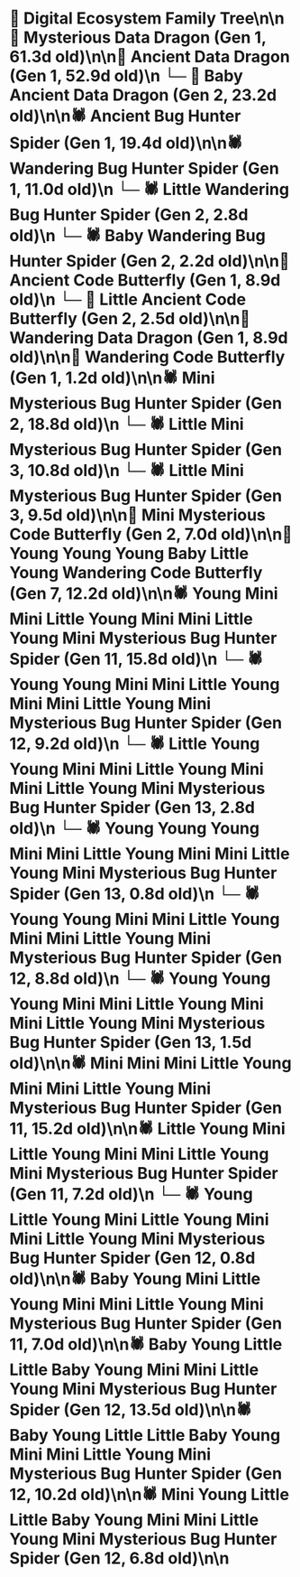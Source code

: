 # 🌳 Digital Ecosystem Family Tree\n\n🐉 Mysterious Data Dragon (Gen 1, 61.3d old)\n\n🐉 Ancient Data Dragon (Gen 1, 52.9d old)\n  └─ 🐉 Baby Ancient Data Dragon (Gen 2, 23.2d old)\n\n🕷️ Ancient Bug Hunter Spider (Gen 1, 19.4d old)\n\n🕷️ Wandering Bug Hunter Spider (Gen 1, 11.0d old)\n  └─ 🕷️ Little Wandering Bug Hunter Spider (Gen 2, 2.8d old)\n  └─ 🕷️ Baby Wandering Bug Hunter Spider (Gen 2, 2.2d old)\n\n🦋 Ancient Code Butterfly (Gen 1, 8.9d old)\n  └─ 🦋 Little Ancient Code Butterfly (Gen 2, 2.5d old)\n\n🐉 Wandering Data Dragon (Gen 1, 8.9d old)\n\n🦋 Wandering Code Butterfly (Gen 1, 1.2d old)\n\n🕷️ Mini Mysterious Bug Hunter Spider (Gen 2, 18.8d old)\n  └─ 🕷️ Little Mini Mysterious Bug Hunter Spider (Gen 3, 10.8d old)\n  └─ 🕷️ Little Mini Mysterious Bug Hunter Spider (Gen 3, 9.5d old)\n\n🦋 Mini Mysterious Code Butterfly (Gen 2, 7.0d old)\n\n🦋 Young Young Young Baby Little Young Wandering Code Butterfly (Gen 7, 12.2d old)\n\n🕷️ Young Mini Mini Little Young Mini Mini Little Young Mini Mysterious Bug Hunter Spider (Gen 11, 15.8d old)\n  └─ 🕷️ Young Young Mini Mini Little Young Mini Mini Little Young Mini Mysterious Bug Hunter Spider (Gen 12, 9.2d old)\n    └─ 🕷️ Little Young Young Mini Mini Little Young Mini Mini Little Young Mini Mysterious Bug Hunter Spider (Gen 13, 2.8d old)\n    └─ 🕷️ Young Young Young Mini Mini Little Young Mini Mini Little Young Mini Mysterious Bug Hunter Spider (Gen 13, 0.8d old)\n  └─ 🕷️ Young Young Mini Mini Little Young Mini Mini Little Young Mini Mysterious Bug Hunter Spider (Gen 12, 8.8d old)\n    └─ 🕷️ Young Young Young Mini Mini Little Young Mini Mini Little Young Mini Mysterious Bug Hunter Spider (Gen 13, 1.5d old)\n\n🕷️ Mini Mini Mini Little Young Mini Mini Little Young Mini Mysterious Bug Hunter Spider (Gen 11, 15.2d old)\n\n🕷️ Little Young Mini Little Young Mini Mini Little Young Mini Mysterious Bug Hunter Spider (Gen 11, 7.2d old)\n  └─ 🕷️ Young Little Young Mini Little Young Mini Mini Little Young Mini Mysterious Bug Hunter Spider (Gen 12, 0.8d old)\n\n🕷️ Baby Young Mini Little Young Mini Mini Little Young Mini Mysterious Bug Hunter Spider (Gen 11, 7.0d old)\n\n🕷️ Baby Young Little Little Baby Young Mini Mini Little Young Mini Mysterious Bug Hunter Spider (Gen 12, 13.5d old)\n\n🕷️ Baby Young Little Little Baby Young Mini Mini Little Young Mini Mysterious Bug Hunter Spider (Gen 12, 10.2d old)\n\n🕷️ Mini Young Little Little Baby Young Mini Mini Little Young Mini Mysterious Bug Hunter Spider (Gen 12, 6.8d old)\n\n